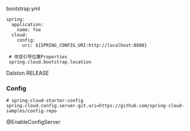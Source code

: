 bootstrap.yml
```
spring:
  application:
    name: foo
  cloud:
    config:
      uri: ${SPRING_CONFIG_URI:http://localhost:8888}

 # 改变引导位置Properties
 spring.cloud.bootstrap.location
```

Dalston.RELEASE

### Config
```
# spring-cloud-starter-config
spring.cloud.config.server.git.uri=https://github.com/spring-cloud-samples/config-repo
```

@EnableConfigServer
